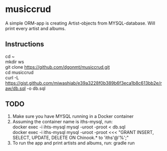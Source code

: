 # musiccrud
A simple ORM-app is creating Artist-objects from MYSQL-database.
Will print every artist and albums.



## Instructions  
cd ~  
mkdir ws  
git clone https://github.com/dgonmt/musiccrud.git  
cd musiccrud  
curl -L  https://gist.github.com/miwashiab/e39a3228f0b389b6f3eca1b8c613bb2e/raw/db.sql -o db.sql

## TODO  
1) Make sure you have MYSQL running in a Docker container
2) Assuming the container name is iths-mysql, run:  
	docker exec -i ihts-mysql mysql -uroot -proot < db.sql  
	docker exec -i iths-mysql mysql -uroot -proot <<< "GRANT INSERT, SELECT, UPDATE, DELETE ON Chinook.* to 'iths'@'%';"
3) To run the app and print artists and albums, run:
	gradle run